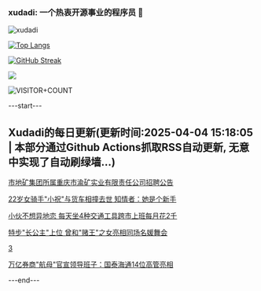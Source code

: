### xudadi: 一个热衷开源事业的程序员 👋

![xudadi](https://github-readme-stats-git-masterorgs-github-readme-stats-team.vercel.app/api?username=xudadi)

[![Top Langs](https://github-readme-stats.vercel.app/api/top-langs/?username=xudadi)](https://github.com/anuraghazra/github-readme-stats)

[![GitHub Streak](https://streak-stats.demolab.com?user=xudadi&locale=zh_Hans)](https://git.io/streak-stats)

![](https://raw.githubusercontent.com/xudadi/xudadi/main/assets/github-contribution-grid-snake.svg)

![VISITOR+COUNT](https://komarev.com/ghpvc/?username=xudadi&label=VISITOR+COUNT)


---start---

## Xudadi的每日更新(更新时间:2025-04-04 15:18:05 | 本部分通过Github Actions抓取RSS自动更新, 无意中实现了自动刷绿墙...)

[市地矿集团所属重庆市渝矿实业有限责任公司招聘公告](https://www.gongkaoleida.com/article/2347761)

[22岁女骑手"小祝"与货车相撞去世 知情者：她是个新手](https://m.163.com/news/article/JS9P6OJ50514D3UH.html)

[小伙不想异地恋 每天坐4种交通工具跨市上班每月花2千](https://m.163.com/news/article/JS88GGEA05561G0D.html)

[特步"长公主"上位 曾和"赌王"之女亮相同场名媛舞会](https://m.163.com/news/article/JS8951VN055040N3.html)

[3](https://m.163.com/touch/news/sub/domestic)

[万亿券商"航母"官宣领导班子：国泰海通14位高管亮相](https://m.163.com/news/article/JS8HCKHD05199NPP.html)

---end---
